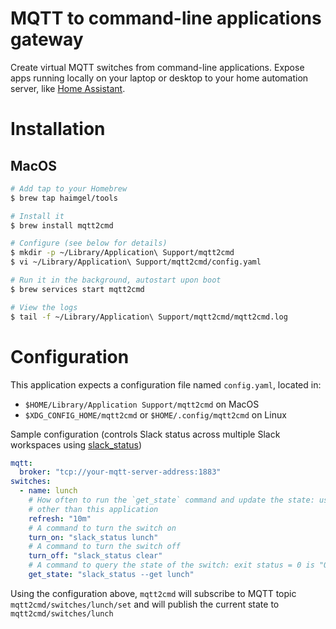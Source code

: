 # MQTT to command-line applications gateway

Create virtual MQTT switches from command-line applications. Expose apps running locally on your laptop or desktop to
your home automation server, like [Home Assistant](https://home-assistant.io). 

# Installation

## MacOS

```bash
# Add tap to your Homebrew
$ brew tap haimgel/tools

# Install it
$ brew install mqtt2cmd

# Configure (see below for details)
$ mkdir -p ~/Library/Application\ Support/mqtt2cmd
$ vi ~/Library/Application\ Support/mqtt2cmd/config.yaml

# Run it in the background, autostart upon boot
$ brew services start mqtt2cmd

# View the logs
$ tail -f ~/Library/Application\ Support/mqtt2cmd/mqtt2cmd.log
```

# Configuration

This application expects a configuration file named `config.yaml`, located in:
* `$HOME/Library/Application Support/mqtt2cmd` on MacOS
* `$XDG_CONFIG_HOME/mqtt2cmd` or `$HOME/.config/mqtt2cmd` on Linux

Sample configuration (controls Slack status across multiple Slack workspaces using [slack_status](https://github.com/haimgel/slack_status))
```yaml
mqtt:
  broker: "tcp://your-mqtt-server-address:1883"
switches:
  - name: lunch
    # How often to run the `get_state` command and update the state: useful if the state changes by means
    # other than this application
    refresh: "10m"
    # A command to turn the switch on
    turn_on: "slack_status lunch"
    # A command to turn the switch off
    turn_off: "slack_status clear"
    # A command to query the state of the switch: exit status = 0 is "ON", exit status = 1 is "OFF"
    get_state: "slack_status --get lunch"
```

Using the configuration above, `mqtt2cmd` will subscribe to MQTT topic `mqtt2cmd/switches/lunch/set` and will
publish the current state to `mqtt2cmd/switches/lunch`

